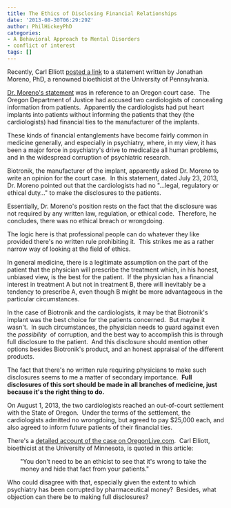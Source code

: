 ```yaml
---
title: The Ethics of Disclosing Financial Relationships
date: '2013-08-30T06:29:29Z'
author: PhilHickeyPhD
categories:
- A Behavioral Approach to Mental Disorders
- conflict of interest
tags: []
---
```


Recently, Carl Elliott <a href="http://loathingbioethics.blogspot.com/2013/08/the-moreno-opinion.html">posted a link</a> to a statement written by Jonathan Moreno, PhD, a renowned bioethicist at the University of Pennsylvania.

<a href="http://www.scribd.com/doc/162952070/Jonathan-Moreno-affadavit-in-Biotronik-conflict-of-interest-case">Dr. Moreno's statement</a> was in reference to an Oregon court case.  The Oregon Department of Justice had accused two cardiologists of concealing information from patients.  Apparently the cardiologists had put heart implants into patients without informing the patients that they (the cardiologists) had financial ties to the manufacturer of the implants.

These kinds of financial entanglements have become fairly common in medicine generally, and especially in psychiatry, where, in my view, it has been a major force in psychiatry's drive to medicalize all human problems, and in the widespread corruption of psychiatric research.

Biotronik, the manufacturer of the implant, apparently asked Dr. Moreno to write an opinion for the court case.  In this statement, dated July 23, 2013, Dr. Moreno pointed out that the cardiologists had no "…legal, regulatory or ethical duty…" to make the disclosures to the patients.

Essentially, Dr. Moreno's position rests on the fact that the disclosure was not required by any written law, regulation, or ethical code.  Therefore, he concludes, there was no ethical breach or wrongdoing.

The logic here is that professional people can do whatever they like provided there's no written rule prohibiting it.  This strikes me as a rather narrow way of looking at the field of ethics.

In general medicine, there is a legitimate assumption on the part of the patient that the physician will prescribe the treatment which, in his honest, unbiased view, is the best for the patient.  If the physician has a financial interest in treatment A but not in treatment B, there will inevitably be a tendency to prescribe A, even though B might be more advantageous in the particular circumstances.

In the case of Biotronik and the cardiologists, it may be that Biotronik's implant was the best choice for the patients concerned.  But maybe it wasn't.  In such circumstances, the physician needs to guard against even the <i>possibility </i> of corruption, and the best way to accomplish this is through full disclosure to the patient.  And this disclosure should mention other options besides Biotronik's product, and an honest appraisal of the different products.

The fact that there's no written rule requiring physicians to make such disclosures seems to me a matter of secondary importance.  <strong>Full disclosures of this sort should be made in all branches of medicine, just because it's the right thing to do.</strong>

On August 1, 2013, the two cardiologists reached an out-of-court settlement with the State of Oregon.  Under the terms of the settlement, the cardiologists admitted no wrongdoing, but agreed to pay $25,000 each, and also agreed to inform future patients of their financial ties.

There's a <a href="http://www.oregonlive.com/health/index.ssf/2013/08/oregon_case_suggests_patients.html">detailed account of the case on OregonLive.com</a>.  Carl Elliott, bioethicist at the University of Minnesota, is quoted in this article:
<p style="padding-left: 30px;">"You don't need to be an ethicist to see that it's wrong to take the money and hide that fact from your patients."</p>
Who could disagree with that, especially given the extent to which psychiatry has been corrupted by pharmaceutical money?  Besides, what objection can there be to making full disclosures?